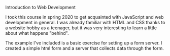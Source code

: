 Introduction to Web Development

I took this course in spring 2020 to get acquainted with JavaScript and web development in general. 
I was already familiar with HTML and CSS thanks to a website hobby as a teenager, but it was very interesting to learn a little about what happens "behind".

The example I've included is a basic exercise for setting up a form server. 
I created a simple html form and a server that collects data through the form.
